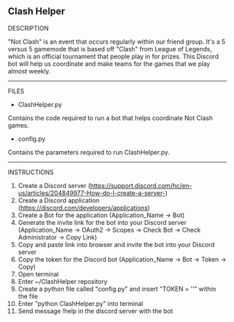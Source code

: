 Clash Helper
-------------------
DESCRIPTION

"Not Clash" is an event that occurs regularly within our friend group. It's a 5 versus 5 gamemode that is based off "Clash" from League of Legends, which is an official tournament that people play in for prizes. This Discord bot will help us coordinate and make teams for the games that we play almost weekly.

-------------------
FILES

- ClashHelper.py

Contains the code required to run a bot that helps coordinate Not Clash games.

- config.py

Contains the parameters required to run ClashHelper.py.

-------------------
INSTRUCTIONS

1. Create a Discord server (https://support.discord.com/hc/en-us/articles/204849977-How-do-I-create-a-server-)
2. Create a Discord application (https://discord.com/developers/applications)
3. Create a Bot for the application (Application_Name -> Bot)
4. Generate the invite link for the bot into your Discord server (Application_Name -> OAuth2 -> Scopes -> Check Bot -> Check Administrator -> Copy Link)
5. Copy and paste link into browser and invite the bot into your Discord server
6. Copy the token for the Discord bot (Application_Name -> Bot -> Token -> Copy)
7. Open terminal
8. Enter ~/ClashHelper repository
9. Create a python file called "config.py" and insert "TOKEN = '<Discord Bot Token>'" within the file
10. Enter "python ClashHelper.py" into terminal
11. Send message !help in the discord server with the bot
